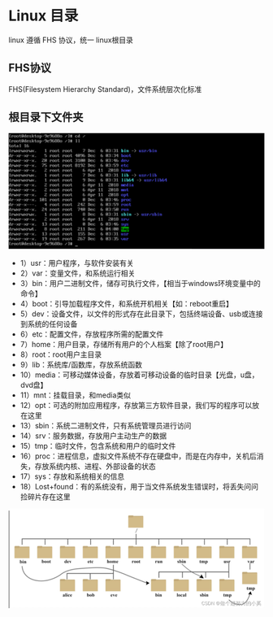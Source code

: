 # Linux 目录

linux 遵循 FHS 协议，统一 linux根目录

## FHS协议

FHS(Filesystem Hierarchy Standard)，文件系统层次化标准

## 根目录下文件夹

![alt text](./images/linux-directory/image-1.png)

- 1）usr：用户程序，与软件安装有关
- 2）var：变量文件，和系统运行相关
- 3）bin：用户二进制文件，储存可执行文件，【相当于windows环境变量中的命令】
- 4）boot：引导加载程序文件，和系统开机相关【如：reboot重启】
- 5）dev：设备文件，以文件的形式存在此目录下，包括终端设备、usb或连接到系统的任何设备
- 6）etc：配置文件，存放程序所需的配置文件
- 7）home：用户目录，存储所有用户的个人档案【除了root用户】
- 8）root：root用户主目录
- 9）lib：系统库/函数库，存放系统函数
- 10）media：可移动媒体设备，存放着可移动设备的临时目录【光盘，u盘，dvd盘】
- 11）mnt：挂载目录，和media类似
- 12）opt：可选的附加应用程序，存放第三方软件目录，我们写的程序可以放在这里
- 13）sbin：系统二进制文件，只有系统管理员进行访问
- 14）srv：服务数据，存放用户主动生产的数据
- 15）tmp：临时文件，包含系统和用户的临时文件
- 16）proc：进程信息，虚拟文件系统不存在硬盘中，而是在内存中，关机后消失，存放系统内核、进程、外部设备的状态
- 17）sys：存放和系统相关的信息
- 18）Lost+found：有的系统没有，用于当文件系统发生错误时，将丢失问问捡碎片存在这里

![alt text](./images/linux-directory/image.png)